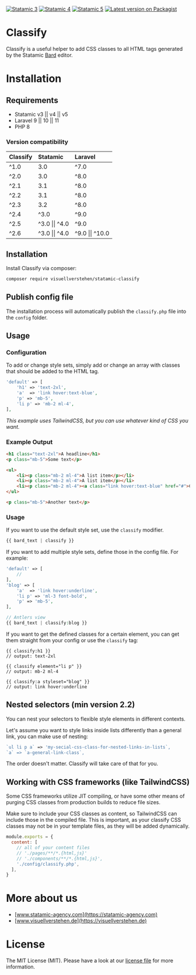 [![Statamic 3](https://img.shields.io/badge/Statamic-v3-FF269E?style=for-the-badge&link=https://statamic.com)](https://statamic.com/addons/visuellverstehen/classify) 
[![Statamic 4](https://img.shields.io/badge/Statamic-v4-FF269E?style=for-the-badge&link=https://statamic.com)](https://statamic.com/addons/visuellverstehen/classify) 
[![Statamic 5](https://img.shields.io/badge/Statamic-v5-FF269E?style=for-the-badge&link=https://statamic.com)](https://statamic.com/addons/visuellverstehen/classify) 
[![Latest version on Packagist](https://img.shields.io/packagist/v/visuellverstehen/statamic-classify.svg?style=for-the-badge)](https://packagist.org/packages/visuellverstehen/statamic-classify)

# Classify
Classify is a useful helper to add CSS classes to all HTML tags generated by the Statamic [Bard](https://statamic.dev/fieldtypes/bard) editor. 

# Installation

## Requirements

- Statamic v3 || v4 || v5
- Laravel 9 || 10 || 11
- PHP 8

### Version compatibility

| Classify  | Statamic        | Laravel
|:----------|:----------------|:---------
| ^1.0      |  3.0            |  ^7.0
| ^2.0      |  3.0            |  ^8.0
| ^2.1      |  3.1            |  ^8.0
| ^2.2      |  3.1            |  ^8.0
| ^2.3      |  3.2            |  ^8.0
| ^2.4      |  ^3.0           |  ^9.0
| ^2.5      |  ^3.0 \|\| ^4.0 |  ^9.0
| ^2.6      |  ^3.0 \|\| ^4.0 |  ^9.0 \|\| ^10.0


## Installation

Install Classify via composer:

```bash
composer require visuellverstehen/statamic-classify
```

## Publish config file

The installation process will automatically publish the `classify.php` file into the `config` folder.

## Usage

### Configuration
To add or change style sets, simply add or change an array with classes that should be added to the HTML tag.
```php
'default' => [
    'h1' => 'text-2xl',
    'a'  => 'link hover:text-blue',
    'p' => 'mb-5',
    'li p' => 'mb-2 ml-4',
],
```
*This example uses TailwindCSS, but you can use whatever kind of CSS you want.*

### Example Output
```html
<h1 class="text-2xl">A headline</h1>
<p class="mb-5">Some text</p>

<ul>
    <li><p class="mb-2 ml-4">A list item</p></li>
    <li><p class="mb-2 ml-4">A list item</p></li>
    <li><p class="mb-2 ml-4"><a class="link hover:text-blue" href="#">Click me</a></p></li>
</ul>

<p class="mb-5">Another text</p>
```

### Usage

If you want to use the default style set, use the `classify` modifier. 
```php
{{ bard_text | classify }}
```

If you want to add multiple style sets, define those in the config file. For example:
```php
'default' => [
    // 
],
'blog' => [
    'a'  => 'link hover:underline',
    'li p' => 'ml-3 font-bold',
    'p' => 'mb-5',
],

// Antlers view
{{ bard_text | classify:blog }}
```

If you want to get the defined classes for a certain element, you can get them straight from your config or use the `classify` tag:
```
{{ classify:h1 }}
// output: text-2xl

{{ classify element="li p" }}
// output: mb-2 ml-4

{{ classify:a styleset="blog" }}
// output: link hover:underline
```

## Nested selectors (min version 2.2)
You can nest your selectors to flexible style elements in different contexts. 

Let's assume you want to style links inside lists differently than a general link, you can make use of nesting:
```php
`ul li p a` => 'my-secial-css-class-for-nested-links-in-lists`,
`a` => `a-general-link-class`,
```

The order doesn't matter. Classify will take care of that for you.

## Working with CSS frameworks (like TailwindCSS)

Some CSS frameworks utilize JIT compiling, or have some other means of purging CSS classes from production builds to reduce file sizes.

Make sure to include your CSS classes as content, so TailwindCSS can include those in the compiled file. This is important, as your
classify CSS classes may not be in your template files, as they will be added dynamically.

```js
module.exports = {
  content: [
    // all of your content files
    // './pages/**/*.{html,js}'
    // './components/**/*.{html,js}',
    './config/classify.php',
  ],
}
```

# More about us
- [www.statamic-agency.com](https://statamic-agency.com)
- [www.visuellverstehen.de](https://visuellverstehen.de)

# License
The MIT License (MIT). Please have a look at our [license file](LICENSE.md) for more information.
